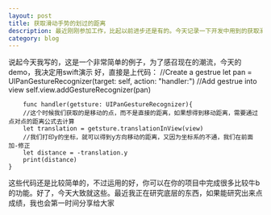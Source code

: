 ```yaml
---
layout: post
title: 获取滑动手势的划过的距离
description: 最近刚刚参加工作，比起以前进步还是有的。今天记录一下开发中用到的获取滑动手势划过距离的方法
category: blog
---
```


说起今天我写的，这是一个非常简单的例子，为了感召现在的潮流，今天的demo，我决定用swift演示
好，直接是上代码：
        //Create a gestrue
        let pan = UIPanGestureRecognizer(target: self, action: "handler:")
        //Add gestrue into view
        self.view.addGestureRecognizer(pan)

        func handler(getsture: UIPanGestureRecognizer){
        //这个时候我们获取的是移动的点，而不是直接的距离，如果想得到移动距离，需要通过点对点的距离公式去计算
        let translation = getsture.translationInView(view)
        //我们打印y的坐标，就可以得到y方向移动的距离，又因为坐标系的不通，我们在前面加-修正
        let distance = -translation.y
        print(distance)
    }

这些代码还是比较简单的，不过运用的好，你可以在你的项目中完成很多比较牛b的功能。好了，今天大致就这些。最近我正在研究底层的东西，如果能研究出来点成绩，我也会第一时间分享给大家